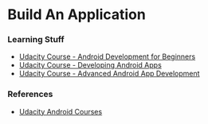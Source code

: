 # Build An Application

### Learning Stuff
- [Udacity Course - Android Development for Beginners](https://www.udacity.com/course/android-development-for-beginners--ud837)
- [Udacity Course - Developing Android Apps](https://www.udacity.com/course/developing-android-apps--ud853)
- [Udacity Course - Advanced Android App Development](https://www.udacity.com/course/advanced-android-app-development--ud855)

### References
- [Udacity Android Courses](https://www.udacity.com/courses/android)


